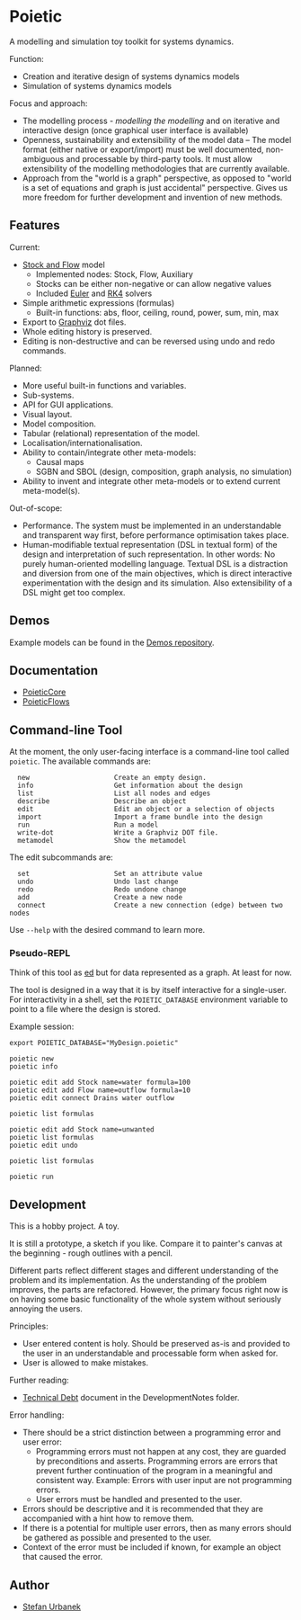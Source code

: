 # Poietic

A modelling and simulation toy toolkit for systems dynamics.

Function:

- Creation and iterative design of systems dynamics models
- Simulation of systems dynamics models

Focus and approach:

- The modelling process - _modelling the modelling_ and on 
  iterative and interactive design (once graphical user interface is available)
- Openness, sustainability and extensibility of the model data – The model format
  (either native or export/import) must be well documented, non-ambiguous and
  processable by third-party tools. It must allow extensibility of the modelling
  methodologies that are currently available.
- Approach from the "world is a graph" perspective, as opposed to "world is
  a set of equations and graph is just accidental" perspective. Gives us more
  freedom for further development and invention of new methods.

## Features

Current:

- [Stock and Flow](https://en.wikipedia.org/wiki/Stock_and_flow) model
    - Implemented nodes: Stock, Flow, Auxiliary
    - Stocks can be either non-negative or can allow negative values
    - Included [Euler](https://en.wikipedia.org/wiki/Euler_method) and [RK4](https://en.wikipedia.org/wiki/Runge–Kutta_methods) solvers
- Simple arithmetic expressions (formulas)
    - Built-in functions: abs, floor, ceiling, round, power, sum, min, max
- Export to [Graphviz](https://graphviz.org) dot files.
- Whole editing history is preserved.
- Editing is non-destructive and can be reversed using undo and
  redo commands.
  
Planned:

- More useful built-in functions and variables.
- Sub-systems.
- API for GUI applications.
- Visual layout.
- Model composition.
- Tabular (relational) representation of the model.
- Localisation/internationalisation.
- Ability to contain/integrate other meta-models:
    - Causal maps
    - SGBN and SBOL (design, composition, graph analysis, no simulation)
- Ability to invent and integrate other meta-models or to extend current
  meta-model(s).

Out-of-scope:

- Performance. The system must be implemented in an understandable and
  transparent way first, before performance optimisation takes place.
- Human-modifiable textual representation (DSL in textual form) of the design
  and interpretation of such representation. In other words: No purely
  human-oriented modelling language. Textual DSL is a distraction and diversion
  from one of the main objectives, which is direct interactive experimentation
  with the design and its simulation. Also extensibility of a DSL might get
  too complex.

## Demos

Example models can be found in the [Demos repository](https://github.com/OpenPoiesis/Demos).

## Documentation

- [PoieticCore](https://openpoiesis.github.io/PoieticCore/documentation/poieticcore/)
- [PoieticFlows](https://openpoiesis.github.io/PoieticFlows/documentation/poieticflows/)

## Command-line Tool

At the moment, the only user-facing interface is a command-line tool called
``poietic``. The available commands are:

```
  new                     Create an empty design.
  info                    Get information about the design
  list                    List all nodes and edges
  describe                Describe an object
  edit                    Edit an object or a selection of objects
  import                  Import a frame bundle into the design
  run                     Run a model
  write-dot               Write a Graphviz DOT file.
  metamodel               Show the metamodel
```

The edit subcommands are:

```
  set                     Set an attribute value
  undo                    Undo last change
  redo                    Redo undone change
  add                     Create a new node
  connect                 Create a new connection (edge) between two nodes
```

Use `--help` with the desired command to learn more.


### Pseudo-REPL

Think of this tool as [ed](https://en.wikipedia.org/wiki/Ed_(text_editor)) but
for data represented as a graph. At least for now.

The tool is designed in a way that it is by itself interactive for a single-user. 
For interactivity in a shell, set the `POIETIC_DATABASE` environment variable to
point to a file where the design is stored.

Example session:

```
export POIETIC_DATABASE="MyDesign.poietic"

poietic new
poietic info

poietic edit add Stock name=water formula=100
poietic edit add Flow name=outflow formula=10
poietic edit connect Drains water outflow

poietic list formulas

poietic edit add Stock name=unwanted
poietic list formulas
poietic edit undo

poietic list formulas

poietic run
```


## Development

This is a hobby project. A toy.

It is still a prototype, a sketch if you like. Compare it to painter's canvas
at the beginning - rough outlines with a pencil.

Different parts reflect different stages and different understanding of the
problem and its implementation. As the understanding of the problem improves,
the parts are refactored. However, the primary focus right now is on having
some basic functionality of the whole system without seriously annoying the
users.

Principles:

- User entered content is holy. Should be preserved as-is and provided to the
  user in an understandable and processable form when asked for.
- User is allowed to make mistakes.

Further reading:

- [Technical Debt](DevelopmentNotes/TechnicalDebt.md) document in the
  DevelopmentNotes folder.

Error handling:

- There should be a strict distinction between a programming error and user error:
    - Programming errors must not happen at any cost, they are guarded by 
      preconditions and asserts. Programming errors are errors that prevent
      further continuation of the program in a meaningful and consistent way.
      Example: Errors with user input are not programming errors.
    - User errors must be handled and presented to the user.
- Errors should be descriptive and it is recommended that they are accompanied
  with a hint how to remove them.
- If there is a potential for multiple user errors, then as many errors should be
  gathered as possible and presented to the user.
- Context of the error must be included if known, for example an object that
  caused the error.

## Author

- [Stefan Urbanek](mailto:stefan.urbanek@gmail.com)
